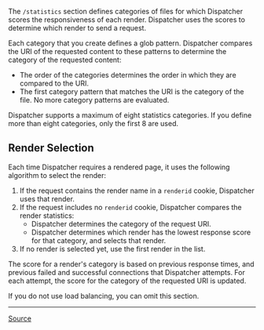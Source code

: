 The `/statistics` section defines categories of files for which Dispatcher scores the responsiveness of each render. Dispatcher uses the scores to determine which render to send a request.

Each category that you create defines a glob pattern. Dispatcher compares the URI of the requested content to these patterns to determine the category of the requested content:
- The order of the categories determines the order in which they are compared to the URI.
- The first category pattern that matches the URI is the category of the file. No more category patterns are evaluated.

Dispatcher supports a maximum of eight statistics categories. If you define more than eight categories, only the first 8 are used.

## Render Selection

Each time Dispatcher requires a rendered page, it uses the following algorithm to select the render:

1. If the request contains the render name in a `renderid` cookie, Dispatcher uses that render.
2. If the request includes no `renderid` cookie, Dispatcher compares the render statistics:
	- Dispatcher determines the category of the request URI.
	- Dispatcher determines which render has the lowest response score for that category, and selects that render.
3. If no render is selected yet, use the first render in the list.

The score for a render's category is based on previous response times, and previous failed and successful connections that Dispatcher attempts. For each attempt, the score for the category of the requested URI is updated.

If you do not use load balancing, you can omit this section.

---

[Source](https://experienceleague.adobe.com/docs/experience-manager-dispatcher/using/configuring/dispatcher-configuration.html?lang=en#configuring-load-balancing-statistics)
